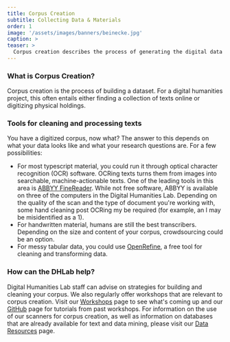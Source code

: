 ```yaml
---
title: Corpus Creation
subtitle: Collecting Data & Materials
order: 1
image: '/assets/images/banners/beinecke.jpg'
caption: >
teaser: > 
  Corpus creation describes the process of generating the digital data required for a project. Click to read more about the process and ways the lab can help.
---
```

### What is Corpus Creation?

Corpus creation is the process of building a dataset. For a digital humanities project, this often entails either finding a collection of texts online or digitizing physical holdings.

### Tools for cleaning and processing texts

You have a digitized corpus, now what? The answer to this depends on what your data looks like and what your research questions are. For a few possibilities: 
* For most typescript material, you could run it through optical character recognition (OCR) software. OCRing texts turns them from images into searchable, machine-actionable texts. One of the leading tools in this area is [ABBYY FineReader](https://www.abbyy.com/en-us/finereader/). While not free software, ABBYY is available on three of the computers in the Digital Humanities Lab. Depending on the quality of the scan and the type of document you're working with, some hand cleaning post OCRing my be required (for example, an l may be misidentified as a 1).  
* For handwritten material, humans are still the best transcribers. Depending on the size and content of your corpus, crowdsourcing could be an option.
* For messy tabular data, you could use [OpenRefine](http://openrefine.org/), a free tool for cleaning and transforming data.

### How can the DHLab help?

Digital Humanities Lab staff can advise on strategies for building and cleaning your corpus. We also regularly offer workshops that are relevant to corpus creation. Visit our [Workshops]({{site.baseurl}}/resources/workshops.html) page to see what's coming up and our [GitHub]({{site.baseurl}}/resources/github.html) page for tutorials from past workshops. For information on the use of our scanners for corpus creation, as well as information on databases that are already available for text and data mining, please visit our [Data Resources]({{site.baseurl}}/resources/data.html) page.